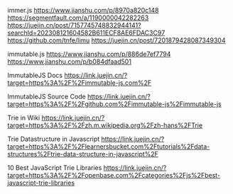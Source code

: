 immer.js
https://www.jianshu.com/p/8970a820c148
https://segmentfault.com/a/1190000042282263
https://juejin.cn/post/7157745748832944141?searchId=202308121604582B611ECF8AE6FDAC3C97
https://github.com/tnfe/limu
https://juejin.cn/post/7201879428087349304

immutable.js
https://www.jianshu.com/p/886de7ef7794
https://www.jianshu.com/p/b084dfaad501

ImmutableJS Docs
https://link.juejin.cn/?target=https%3A%2F%2Fimmutable-js.com%2F

ImmutableJS Source Code
https://link.juejin.cn/?target=https%3A%2F%2Fgithub.com%2Fimmutable-js%2Fimmutable-js

Trie in Wiki
https://link.juejin.cn/?target=https%3A%2F%2Fzh.m.wikipedia.org%2Fzh-hans%2FTrie

Trie Datastructure in Javascript
https://link.juejin.cn/?target=https%3A%2F%2Flearnersbucket.com%2Ftutorials%2Fdata-structures%2Ftrie-data-structure-in-javascript%2F

10 Best JavaScript Trie Libraries
https://link.juejin.cn/?target=https%3A%2F%2Fopenbase.com%2Fcategories%2Fjs%2Fbest-javascript-trie-libraries
